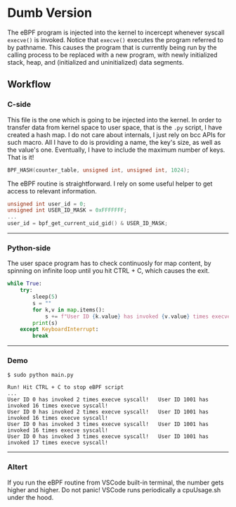 # Dumb Version

The eBPF program is injected into the kernel to incercept whenever syscall ```execve()``` is invoked. Notice that ```execve()``` executes the program referred to by pathname. This causes the program that is currently being run by the calling process to be replaced with a new program, with newly initialized stack, heap, and (initialized and uninitialized) data segments.

## Workflow

### C-side

This file is the one which is going to be injected into the kernel. In order to transfer data from kernel space to user space, that is the ```.py``` script, I have created a hash map. I do not care about internals, I just rely on bcc APIs for such macro. All I have to do is providing a name, the key's size, as well as the value's one. Eventually, I have to include the maximum number of keys. That is it!

```c
BPF_HASH(counter_table, unsigned int, unsigned int, 1024);
```

The eBPF routine is straightforward. I rely on some useful helper to get access to relevant information.

```c
unsigned int user_id = 0;
unsigned int USER_ID_MASK = 0xFFFFFFF;
...
user_id = bpf_get_current_uid_gid() & USER_ID_MASK;
```
-----
### Python-side

The user space program has to check continuosly for map content, by spinning on infinite loop until you hit CTRL + C, which causes the exit.

```python
while True:
    try:
        sleep(5)
        s = ""
        for k,v in map.items():
            s += f"User ID {k.value} has invoked {v.value} times execve syscall!\t"
        print(s)
    except KeyboardInterrupt:
        break
```

-----
### Demo

```shell
$ sudo python main.py

Run! Hit CTRL + C to stop eBPF script
...
User ID 0 has invoked 2 times execve syscall!   User ID 1001 has invoked 16 times execve syscall!
User ID 0 has invoked 2 times execve syscall!   User ID 1001 has invoked 16 times execve syscall!
User ID 0 has invoked 3 times execve syscall!   User ID 1001 has invoked 16 times execve syscall! 
User ID 0 has invoked 3 times execve syscall!   User ID 1001 has invoked 17 times execve syscall! 
```
-----

### Altert
If you run the eBPF routine from VSCode built-in terminal, the number gets
higher and higher. Do not panic! VSCode runs periodically a cpuUsage.sh under the hood.